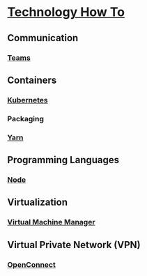 # [Technology How To](/readme.md)

## Communication

### [Teams](/communication/teams.md)

## Containers

### [Kubernetes](/containers/kubernetes.md)

### Packaging

### [Yarn](/packaging/yarn.md)

## Programming Languages

### [Node](/programming-languages/node.md)

## Virtualization

### [Virtual Machine Manager](/virtualization/virt-manager.md)

## Virtual Private Network (VPN)

### [OpenConnect](/vpn/open-connect.md)

